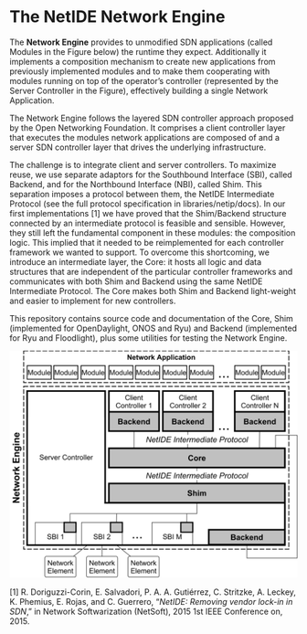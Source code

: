 # The NetIDE Network Engine
The **Network Engine** provides to unmodified SDN applications (called Modules in the Figure below) the runtime they expect. Additionally it implements a composition
mechanism to create new applications from previously implemented modules and to make them cooperating with modules running on top of the operator’s controller (represented by the
Server Controller in the Figure), effectively building a single Network Application.

The Network Engine follows the layered SDN controller approach proposed by the Open Networking Foundation. It comprises a client controller layer that executes the modules network applications are composed of and a server SDN controller layer that drives the underlying infrastructure.

The challenge is to integrate client and server controllers.
To maximize reuse, we use separate adaptors for the Southbound Interface (SBI), called Backend, and for the Northbound Interface (NBI), called Shim. This separation imposes a protocol between them, the NetIDE Intermediate
Protocol (see the full protocol specification in libraries/netip/docs).
In our first implementations [1] we have proved that the Shim/Backend structure connected by an intermediate protocol is feasible and sensible. However, they still left the fundamental component in these modules: the composition logic. This implied that it needed to be reimplemented for each controller framework we wanted to support. To overcome
this shortcoming, we introduce an intermediate layer, the Core: it hosts all logic and data structures that are independent of the particular controller frameworks and
communicates with both Shim and Backend using the same NetIDE Intermediate Protocol. The Core makes both Shim and Backend light-weight and easier to implement for new controllers.

This repository contains source code and documentation of the Core, Shim (implemented for OpenDaylight, ONOS and Ryu) and Backend (implemented for Ryu and Floodlight), plus some utilities for testing the Network Engine.

![Alt text](/NetIDE-architecture.png?raw=true " ")


[1] R. Doriguzzi-Corin, E. Salvadori, P. A. A. Gutiérrez, C. Stritzke,
A. Leckey, K. Phemius, E. Rojas, and C. Guerrero, “*NetIDE: Removing
vendor lock-in in SDN*,” in Network Softwarization (NetSoft), 2015 1st
IEEE Conference on, 2015.
